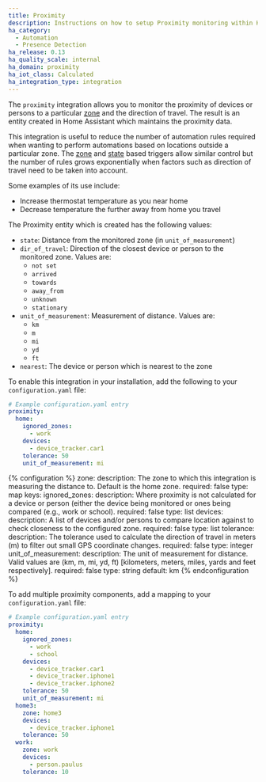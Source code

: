 ```yaml
---
title: Proximity
description: Instructions on how to setup Proximity monitoring within Home Assistant.
ha_category:
  - Automation
  - Presence Detection
ha_release: 0.13
ha_quality_scale: internal
ha_domain: proximity
ha_iot_class: Calculated
ha_integration_type: integration
---
```


The `proximity` integration allows you to monitor the proximity of devices or persons to a particular [zone](/integrations/zone/) and the direction of travel. The result is an entity created in Home Assistant which maintains the proximity data.

This integration is useful to reduce the number of automation rules required when wanting to perform automations based on locations outside a particular zone. The [zone](/docs/automation/trigger#zone-trigger) and [state](/docs/automation/trigger#state-trigger) based triggers allow similar control but the number of rules grows exponentially when factors such as direction of travel need to be taken into account.

Some examples of its use include:

- Increase thermostat temperature as you near home
- Decrease temperature the further away from home you travel

The Proximity entity which is created has the following values:

- `state`: Distance from the monitored zone (in `unit_of_measurement`)
- `dir_of_travel`: Direction of the closest device or person to the monitored zone. Values are:
  - `not set`
  - `arrived`
  - `towards`
  - `away_from`
  - `unknown`
  - `stationary`
- `unit_of_measurement`: Measurement of distance. Values are:
  - `km`
  - `m`
  - `mi`
  - `yd`
  - `ft`
- `nearest`: The device or person which is nearest to the zone

To enable this integration in your installation, add the following to your `configuration.yaml` file:

```yaml
# Example configuration.yaml entry
proximity:
  home: 
    ignored_zones:
      - work
    devices:
      - device_tracker.car1
    tolerance: 50
    unit_of_measurement: mi
```

{% configuration %}
zone:
  description: The zone to which this integration is measuring the distance to. Default is the home zone.
  required: false
  type: map
  keys:
    ignored_zones:
      description: Where proximity is not calculated for a device or person (either the device being monitored or ones being compared (e.g., work or school).
      required: false
      type: list
    devices:
      description: A list of devices and/or persons to compare location against to check closeness to the configured zone.
      required: false
      type: list
    tolerance:
      description: The tolerance used to calculate the direction of travel in meters (m) to filter out small GPS coordinate changes.
      required: false
      type: integer
    unit_of_measurement:
      description: The unit of measurement for distance. Valid values are (km, m, mi, yd, ft) [kilometers, meters, miles, yards and feet respectively].
      required: false
      type: string
      default: km
{% endconfiguration %}

To add multiple proximity components, add a mapping to your `configuration.yaml` file:

```yaml
# Example configuration.yaml entry
proximity:
  home:
    ignored_zones:
      - work
      - school
    devices:
      - device_tracker.car1
      - device_tracker.iphone1
      - device_tracker.iphone2
    tolerance: 50
    unit_of_measurement: mi
  home3:
    zone: home3
    devices:
      - device_tracker.iphone1
    tolerance: 50
  work:
    zone: work
    devices:
      - person.paulus
    tolerance: 10
```
